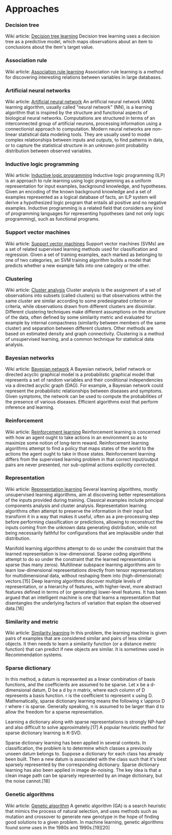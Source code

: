 # Approaches

### Decision tree
Wiki article: [Decision tree learning](http://en.wikipedia.org/wiki/Decision_tree_learning)
Decision tree learning uses a decision tree as a predictive model, which maps observations about an item to conclusions about the item's target value.

### Association rule
Wiki article: [Association rule learning](http://en.wikipedia.org/wiki/Association_rule_learning)
Association rule learning is a method for discovering interesting relations between variables in large databases.

### Artificial neural networks
Wiki article: [Artificial neural network](http://en.wikipedia.org/wiki/Artificial_neural_network)
An artificial neural network (ANN) learning algorithm, usually called "neural network" (NN), is a learning algorithm that is inspired by the structure and functional aspects of biological neural networks. Computations are structured in terms of an interconnected group of artificial neurons, processing information using a connectionist approach to computation. Modern neural networks are non-linear statistical data modeling tools. They are usually used to model complex relationships between inputs and outputs, to find patterns in data, or to capture the statistical structure in an unknown joint probability distribution between observed variables.

### Inductive logic programming
Wiki article: [Inductive logic programming](http://en.wikipedia.org/wiki/Inductive_logic_programming)
Inductive logic programming (ILP) is an approach to rule learning using logic programming as a uniform representation for input examples, background knowledge, and hypotheses. Given an encoding of the known background knowledge and a set of examples represented as a logical database of facts, an ILP system will derive a hypothesized logic program that entails all positive and no negative examples. Inductive programming is a related field that considers any kind of programming languages for representing hypotheses (and not only logic programming), such as functional programs.

### Support vector machines
Wiki article: [Support vector machines](http://en.wikipedia.org/wiki/Support_vector_machine)
Support vector machines (SVMs) are a set of related supervised learning methods used for classification and regression. Given a set of training examples, each marked as belonging to one of two categories, an SVM training algorithm builds a model that predicts whether a new example falls into one category or the other.

### Clustering
Wiki article: [Cluster analysis](http://en.wikipedia.org/wiki/Cluster_analysis)
Cluster analysis is the assignment of a set of observations into subsets (called clusters) so that observations within the same cluster are similar according to some predesignated criterion or criteria, while observations drawn from different clusters are dissimilar. Different clustering techniques make different assumptions on the structure of the data, often defined by some similarity metric and evaluated for example by internal compactness (similarity between members of the same cluster) and separation between different clusters. Other methods are based on estimated density and graph connectivity. Clustering is a method of unsupervised learning, and a common technique for statistical data analysis.

### Bayesian networks
Wiki article: [Bayesian network](http://en.wikipedia.org/wiki/Bayesian_network)
A Bayesian network, belief network or directed acyclic graphical model is a probabilistic graphical model that represents a set of random variables and their conditional independencies via a directed acyclic graph (DAG). For example, a Bayesian network could represent the probabilistic relationships between diseases and symptoms. Given symptoms, the network can be used to compute the probabilities of the presence of various diseases. Efficient algorithms exist that perform inference and learning.

### Reinforcement
Wiki article: [Reinforcement learning](http://en.wikipedia.org/wiki/Reinforcement_learning)
Reinforcement learning is concerned with how an agent ought to take actions in an environment so as to maximize some notion of long-term reward. Reinforcement learning algorithms attempt to find a policy that maps states of the world to the actions the agent ought to take in those states. Reinforcement learning differs from the supervised learning problem in that correct input/output pairs are never presented, nor sub-optimal actions explicitly corrected.

### Representation
Wiki article: [Representation learning](http://en.wikipedia.org/wiki/Feature_learning)
Several learning algorithms, mostly unsupervised learning algorithms, aim at discovering better representations of the inputs provided during training. Classical examples include principal components analysis and cluster analysis. Representation learning algorithms often attempt to preserve the information in their input but transform it in a way that makes it useful, often as a pre-processing step before performing classification or predictions, allowing to reconstruct the inputs coming from the unknown data generating distribution, while not being necessarily faithful for configurations that are implausible under that distribution.

Manifold learning algorithms attempt to do so under the constraint that the learned representation is low-dimensional. Sparse coding algorithms attempt to do so under the constraint that the learned representation is sparse (has many zeros). Multilinear subspace learning algorithms aim to learn low-dimensional representations directly from tensor representations for multidimensional data, without reshaping them into (high-dimensional) vectors.[15] Deep learning algorithms discover multiple levels of representation, or a hierarchy of features, with higher-level, more abstract features defined in terms of (or generating) lower-level features. It has been argued that an intelligent machine is one that learns a representation that disentangles the underlying factors of variation that explain the observed data.[16]

### Similarity and metric
Wiki article: [Similarity learning](http://en.wikipedia.org/wiki/Similarity_learning)
In this problem, the learning machine is given pairs of examples that are considered similar and pairs of less similar objects. It then needs to learn a similarity function (or a distance metric function) that can predict if new objects are similar. It is sometimes used in Recommendation systems.

### Sparse dictionary
In this method, a datum is represented as a linear combination of basis functions, and the coefficients are assumed to be sparse. Let x be a d-dimensional datum, D be a d by n matrix, where each column of D represents a basis function. r is the coefficient to represent x using D. Mathematically, sparse dictionary learning means the following
 x \approx D r
 where r is sparse. Generally speaking, n is assumed to be larger than d to allow the freedom for a sparse representation.

Learning a dictionary along with sparse representations is strongly NP-hard and also difficult to solve approximately.[17] A popular heuristic method for sparse dictionary learning is K-SVD.

Sparse dictionary learning has been applied in several contexts. In classification, the problem is to determine which classes a previously unseen datum belongs to. Suppose a dictionary for each class has already been built. Then a new datum is associated with the class such that it's best sparsely represented by the corresponding dictionary. Sparse dictionary learning has also been applied in image de-noising. The key idea is that a clean image path can be sparsely represented by an image dictionary, but the noise cannot.[18]

### Genetic algorithms
Wiki article: [Genetic algorithm](http://en.wikipedia.org/wiki/Genetic_algorithm)
A genetic algorithm (GA) is a search heuristic that mimics the process of natural selection, and uses methods such as mutation and crossover to generate new genotype in the hope of finding good solutions to a given problem. In machine learning, genetic algorithms found some uses in the 1980s and 1990s.[19][20]
